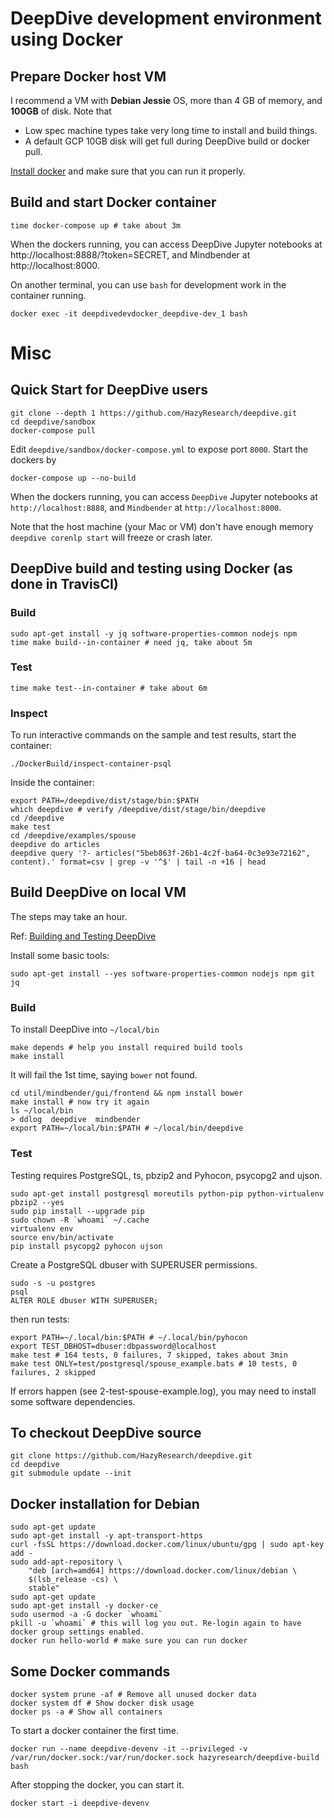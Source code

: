 # DeepDive development environment using Docker

## Prepare Docker host VM

I recommend a VM with **Debian Jessie** OS, more than 4 GB of memory, and **100GB** of disk.
Note that 
- Low spec machine types take very long time to install and build things. 
- A default GCP 10GB disk will get full during DeepDive build or docker pull.

[Install docker](#docker-installation-for-debian) and make sure that you can run it properly.

## Build and start Docker container

    time docker-compose up # take about 3m
    
When the dockers running, you can 
access DeepDive Jupyter notebooks at http://localhost:8888/?token=SECRET,
and Mindbender at http://localhost:8000.

On another terminal, you can use `bash` for development work
in the container running.

    docker exec -it deepdivedevdocker_deepdive-dev_1 bash

# Misc

## Quick Start for DeepDive users

    git clone --depth 1 https://github.com/HazyResearch/deepdive.git
    cd deepdive/sandbox
    docker-compose pull

Edit `deepdive/sandbox/docker-compose.yml`
to expose port `8000`. Start the dockers by

    docker-compose up --no-build 

When the dockers running, you can 
access `DeepDive` Jupyter notebooks at `http://localhost:8888`,
and `Mindbender` at `http://localhost:8000`.

Note that the host machine (your Mac or VM) don't have enough memory
`deepdive corenlp start` will freeze or crash later.

## DeepDive build and testing using Docker (as done in TravisCI)

### Build

    sudo apt-get install -y jq software-properties-common nodejs npm 
    time make build--in-container # need jq, take about 5m

### Test

    time make test--in-container # take about 6m

### Inspect

To run interactive commands on the sample and test results, start the container:

    ./DockerBuild/inspect-container-psql

Inside the container:

    export PATH=/deepdive/dist/stage/bin:$PATH
    which deepdive # verify /deepdive/dist/stage/bin/deepdive
    cd /deepdive
    make test
    cd /deepdive/examples/spouse
    deepdive do articles
    deepdive query '?- articles("5beb863f-26b1-4c2f-ba64-0c3e93e72162", content).' format=csv | grep -v '^$' | tail -n +16 | head

## Build DeepDive on local VM

The steps may take an hour.

Ref: [Building and Testing DeepDive](http://deepdive.stanford.edu/developer)

Install some basic tools:

    sudo apt-get install --yes software-properties-common nodejs npm git jq

### Build

To install DeepDive into `~/local/bin`

    make depends # help you install required build tools
    make install 
    
It will fail the 1st time, saying `bower` not found.

    cd util/mindbender/gui/frontend && npm install bower
    make install # now try it again
    ls ~/local/bin 
    > ddlog  deepdive  mindbender
    export PATH=~/local/bin:$PATH # ~/local/bin/deepdive

### Test

Testing requires PostgreSQL, ts, pbzip2 and Pyhocon, psycopg2 and ujson.

    sudo apt-get install postgresql moreutils python-pip python-virtualenv pbzip2 --yes
    sudo pip install --upgrade pip
    sudo chown -R `whoami` ~/.cache
    virtualenv env
    source env/bin/activate
    pip install psycopg2 pyhocon ujson

Create a PostgreSQL dbuser with SUPERUSER permissions.

    sudo -s -u postgres
    psql
    ALTER ROLE dbuser WITH SUPERUSER;
    
then run tests:

    export PATH=~/.local/bin:$PATH # ~/.local/bin/pyhocon
    export TEST_DBHOST=dbuser:dbpassword@localhost
    make test # 164 tests, 0 failures, 7 skipped, takes about 3min 
    make test ONLY=test/postgresql/spouse_example.bats # 10 tests, 0 failures, 2 skipped

If errors happen (see 2-test-spouse-example.log), 
you may need to install some software dependencies.

## To checkout DeepDive source

    git clone https://github.com/HazyResearch/deepdive.git
    cd deepdive
    git submodule update --init

## Docker installation for Debian

    sudo apt-get update
    sudo apt-get install -y apt-transport-https
    curl -fsSL https://download.docker.com/linux/ubuntu/gpg | sudo apt-key add -
    sudo add-apt-repository \
        "deb [arch=amd64] https://download.docker.com/linux/debian \
        $(lsb_release -cs) \
        stable"
    sudo apt-get update
    sudo apt-get install -y docker-ce
    sudo usermod -a -G docker `whoami`   
    pkill -u `whoami` # this will log you out. Re-login again to have docker group settings enabled.
    docker run hello-world # make sure you can run docker
    
## Some Docker commands

    docker system prune -af # Remove all unused docker data
    docker system df # Show docker disk usage
    docker ps -a # Show all containers
    

To start a docker container the first time.

    docker run --name deepdive-devenv -it --privileged -v /var/run/docker.sock:/var/run/docker.sock hazyresearch/deepdive-build bash

After stopping the docker, you can start it.

    docker start -i deepdive-devenv
    
